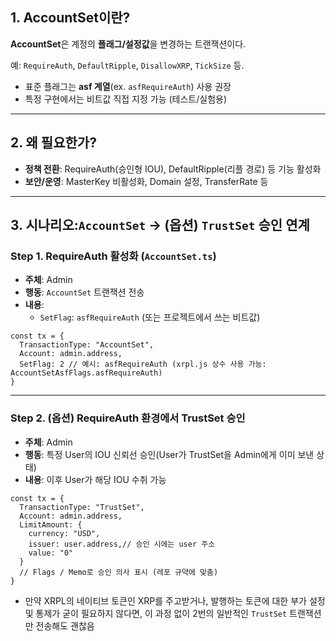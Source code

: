 ## 1. AccountSet이란?

**AccountSet**은 계정의 **플래그/설정값**을 변경하는 트랜잭션이다.

예: `RequireAuth`, `DefaultRipple`, `DisallowXRP`, `TickSize` 등.

- 표준 플래그는 **asf 계열**(ex. `asfRequireAuth`) 사용 권장
- 특정 구현에서는 비트값 직접 지정 가능 (테스트/실험용)

---

## 2. 왜 필요한가?

- **정책 전환**: RequireAuth(승인형 IOU), DefaultRipple(리플 경로) 등 기능 활성화
- **보안/운영**: MasterKey 비활성화, Domain 설정, TransferRate 등

---

## 3. 시나리오:`AccountSet` → (옵션) `TrustSet` 승인 연계

### Step 1. RequireAuth 활성화 (`AccountSet.ts`)

- **주체**: Admin
- **행동**: `AccountSet` 트랜잭션 전송
- **내용**:
    - `SetFlag`: `asfRequireAuth` (또는 프로젝트에서 쓰는 비트값)

```tsx
const tx = {
  TransactionType: "AccountSet",
  Account: admin.address,
  SetFlag: 2 // 예시: asfRequireAuth (xrpl.js 상수 사용 가능: AccountSetAsfFlags.asfRequireAuth)
}
```

---

### Step 2. (옵션) RequireAuth 환경에서 TrustSet 승인

- **주체**: Admin
- **행동**: 특정 User의 IOU 신뢰선 승인(User가 TrustSet을 Admin에게 이미 보낸 상태)
- **내용**: 이후 User가 해당 IOU 수취 가능

```tsx
const tx = {
  TransactionType: "TrustSet",
  Account: admin.address,
  LimitAmount: {
    currency: "USD",
    issuer: user.address,// 승인 시에는 user 주소
    value: "0"
  }
  // Flags / Memo로 승인 의사 표시 (레포 규약에 맞춤)
}

```

- 만약 XRPL의 네이티브 토큰인 XRP를 주고받거나, 발행하는 토큰에 대한 부가 설정 및 통제가 굳이 필요하지 않다면, 이 과정 없이 2번의 일반적인 `TrustSet` 트랜잭션만 전송해도 괜찮음

